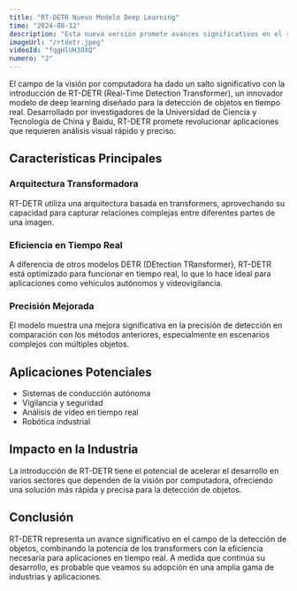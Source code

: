 ```yaml
---
title: "RT-DETR Nuevo Modelo Deep Learning"
time: "2024-08-12"
description: "Esta nueva versión promete avances significativos en el reconocimiento de imágenes y la segmentación en diversas aplicaciones."
imageUrl: "/rtdetr.jpeg"
videoId: "fqgHlUH3OXQ"
numero: "2"
---
```


El campo de la visión por computadora ha dado un salto significativo con la introducción de RT-DETR (Real-Time Detection Transformer), un innovador modelo de deep learning diseñado para la detección de objetos en tiempo real. Desarrollado por investigadores de la Universidad de Ciencia y Tecnología de China y Baidu, RT-DETR promete revolucionar aplicaciones que requieren análisis visual rápido y preciso.

## Características Principales

### Arquitectura Transformadora

RT-DETR utiliza una arquitectura basada en transformers, aprovechando su capacidad para capturar relaciones complejas entre diferentes partes de una imagen.

### Eficiencia en Tiempo Real

A diferencia de otros modelos DETR (DEtection TRansformer), RT-DETR está optimizado para funcionar en tiempo real, lo que lo hace ideal para aplicaciones como vehículos autónomos y videovigilancia.

### Precisión Mejorada

El modelo muestra una mejora significativa en la precisión de detección en comparación con los métodos anteriores, especialmente en escenarios complejos con múltiples objetos.

## Aplicaciones Potenciales

- Sistemas de conducción autónoma
- Vigilancia y seguridad
- Análisis de vídeo en tiempo real
- Robótica industrial

## Impacto en la Industria

La introducción de RT-DETR tiene el potencial de acelerar el desarrollo en varios sectores que dependen de la visión por computadora, ofreciendo una solución más rápida y precisa para la detección de objetos.

## Conclusión

RT-DETR representa un avance significativo en el campo de la detección de objetos, combinando la potencia de los transformers con la eficiencia necesaria para aplicaciones en tiempo real. A medida que continúa su desarrollo, es probable que veamos su adopción en una amplia gama de industrias y aplicaciones.
